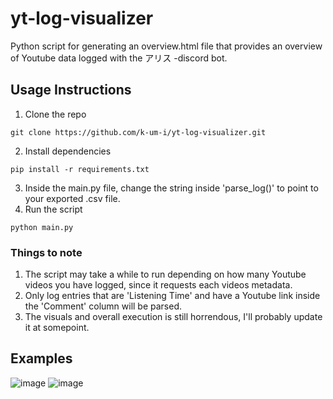 # yt-log-visualizer
Python script for generating an overview.html file that provides an overview of Youtube data logged with the アリス -discord bot.

## Usage Instructions
1. Clone the repo
```
git clone https://github.com/k-um-i/yt-log-visualizer.git
```
2. Install dependencies
```
pip install -r requirements.txt
```
3. Inside the main.py file, change the string inside 'parse_log()' to point to your exported .csv file.
4. Run the script
```
python main.py
```

### Things to note
1. The script may take a while to run depending on how many Youtube videos you have logged, since it requests each videos metadata.
2. Only log entries that are 'Listening Time' and have a Youtube link inside the 'Comment' column will be parsed.
3. The visuals and overall execution is still horrendous, I'll probably update it at somepoint.

## Examples
![image](https://github.com/user-attachments/assets/7eef8eff-689f-4a4f-a86c-6fd11ddf75bc)
![image](https://github.com/user-attachments/assets/d43f8e57-1e0e-4782-b667-5c2a4231fba9)
